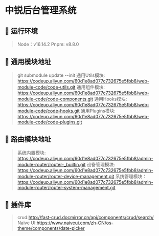 # 中锐后台管理系统

## 🎯 运行环境
>
> Node：v16.14.2
> Pnpm: v8.8.0

## 🎯 通用模块地址
>
> git submodule update --init
>通用Utils模块: <https://codeup.aliyun.com/60d1e8ad077c732675e5fbb8/web-module-code/code-utils.git>
>通用组件模块: <https://codeup.aliyun.com/60d1e8ad077c732675e5fbb8/web-module-code/code-components.git>
>通用Hooks模块: <https://codeup.aliyun.com/60d1e8ad077c732675e5fbb8/web-module-code/code-hooks.git>
>通用Plugins模块: <https://codeup.aliyun.com/60d1e8ad077c732675e5fbb8/web-module-code/code-plugins.git>

## 🎯 路由模块地址
>
>系统内置模块: <https://codeup.aliyun.com/60d1e8ad077c732675e5fbb8/admin-module-router/router-_builtin.git>
>设备管理模块: <https://codeup.aliyun.com/60d1e8ad077c732675e5fbb8/admin-module-router/router-device-management.git>
>系统管理模块：<https://codeup.aliyun.com/60d1e8ad077c732675e5fbb8/admin-module-router/router-system-management.git>

## 🎯 插件库
>
> crud:<http://fast-crud.docmirror.cn/api/components/crud/search/>
> Naive UI:<https://www.naiveui.com/zh-CN/os-theme/components/date-picker>
